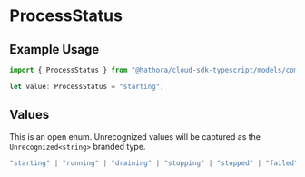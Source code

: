 # ProcessStatus

## Example Usage

```typescript
import { ProcessStatus } from "@hathora/cloud-sdk-typescript/models/components";

let value: ProcessStatus = "starting";
```

## Values

This is an open enum. Unrecognized values will be captured as the `Unrecognized<string>` branded type.

```typescript
"starting" | "running" | "draining" | "stopping" | "stopped" | "failed" | Unrecognized<string>
```